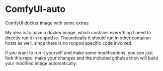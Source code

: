 # ComfyUI-auto
ComfyUI docker image with some extras

My idea is to have a docker image, which contains everything I need to directly run it in runpod.io.
Theoretically it should run in other container hosts as well, since there is no runpod specific code involved.

If you want to run it yourself and make some modifications, you can just fork this repo,
make your changes and the included github action will build your modified image automatically.

